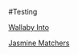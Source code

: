 #Testing

[Wallaby Into](https://blog.paulhalliday.io/2017/11/03/how-to-use-wallaby-js-with-angular/)

[Jasmine Matchers](https://jasmine.github.io/api/edge/matchers.html)
